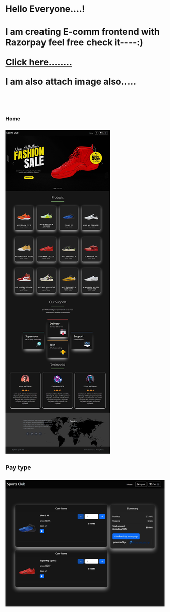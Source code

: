 <h1>Hello Everyone....!<h1/>
<p>I am creating E-comm frontend with Razorpay feel free check it----:)
<p/>
<a href="https://e-comm-sports.netlify.app">Click here........<a/>
<br/>
<p>I am also attach image also.....<p/>
<br/>
<h3>Home<h3/>
<img src="./Home.jpeg" alt="Home">
<br/>
<h3>Pay type<h3/>
<img src="./Pay.jpeg" alt="Pay">
